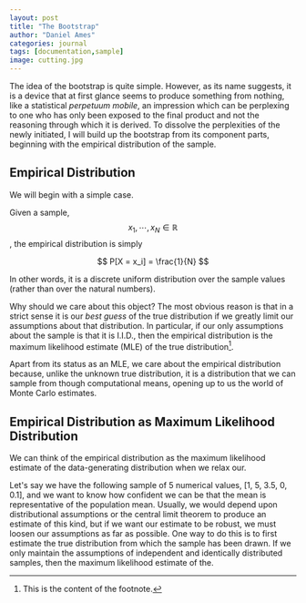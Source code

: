 ```yaml
---
layout: post
title: "The Bootstrap"
author: "Daniel Ames"
categories: journal
tags: [documentation,sample]
image: cutting.jpg
---
```


The idea of the bootstrap is quite simple. However, as its name suggests, it is a device that at first glance seems to produce something from nothing, like a statistical _perpetuum mobile_, an impression which can be perplexing to one who has only been exposed to the final product and not the reasoning through which it is derived. To dissolve the perplexities of the newly initiated, I will build up the bootstrap from its component parts, beginning with the empirical distribution of the sample. 

## Empirical Distribution

We will begin with a simple case.

Given a sample, $$x_{1},\cdots,x_{N} \in \mathbb{R}$$, the empirical distribution is simply

$$
P[X = x_i] = \frac{1}{N} 
$$

In other words, it is a discrete uniform distribution over the sample values (rather than over the natural numbers).

Why should we care about this object? The most obvious reason is that in a strict sense it is our _best guess_ of the true distribution if we greatly limit our assumptions about that distribution. In particular, if our only assumptions about the sample is that it is I.I.D., then the empirical distribution is the maximum likelihood estimate (MLE) of the true distribution[^1].

Apart from its status as an MLE, we care about the empirical distribution because, unlike the unknown true distribution, it is a distribution that we can sample from though computational means, opening up to us the world of Monte Carlo estimates.


## Empirical Distribution as Maximum Likelihood Distribution
We can think of the empirical distribution as the maximum likelihood estimate of the data-generating distribution when we relax our.




Let's say we have the following  sample of 5 numerical values, [1, 5, 3.5, 0, 0.1], and we want to know how confident we can be that the mean is representative of the population mean. Usually, we would depend upon distributional assumptions or the central limit theorem to produce an estimate of this kind, but if we want our estimate to be robust, we must loosen our assumptions as far as possible. One way to do this is to first estimate the true distribution from which the sample has been drawn. 
If we only maintain the assumptions of independent and identically distributed samples, then the maximum likelihood estimate of the.

[^1]: This is the content of the footnote.

